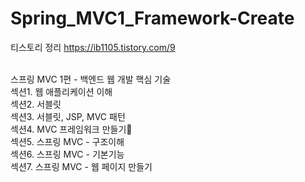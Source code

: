 # Spring_MVC1_Framework-Create

티스토리 정리
https://ib1105.tistory.com/9

<br>
스프링 MVC 1편 - 백엔드 웹 개발 핵심 기술<br>
섹션1. 웹 애플리케이션 이해<br>
섹션2. 서블릿<br>
섹션3. 서블릿, JSP, MVC 패턴<br>
섹션4. MVC 프레임워크 만들기👨<br>
섹션5. 스프링 MVC - 구조이해<br>
섹션6. 스프링 MVC - 기본기능<br>
섹션7. 스프링 MVC - 웹 페이지 만들기<br>
